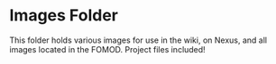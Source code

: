 # Images Folder

This folder holds various images for use in the wiki, on Nexus, and all images located in the FOMOD. Project files included!
